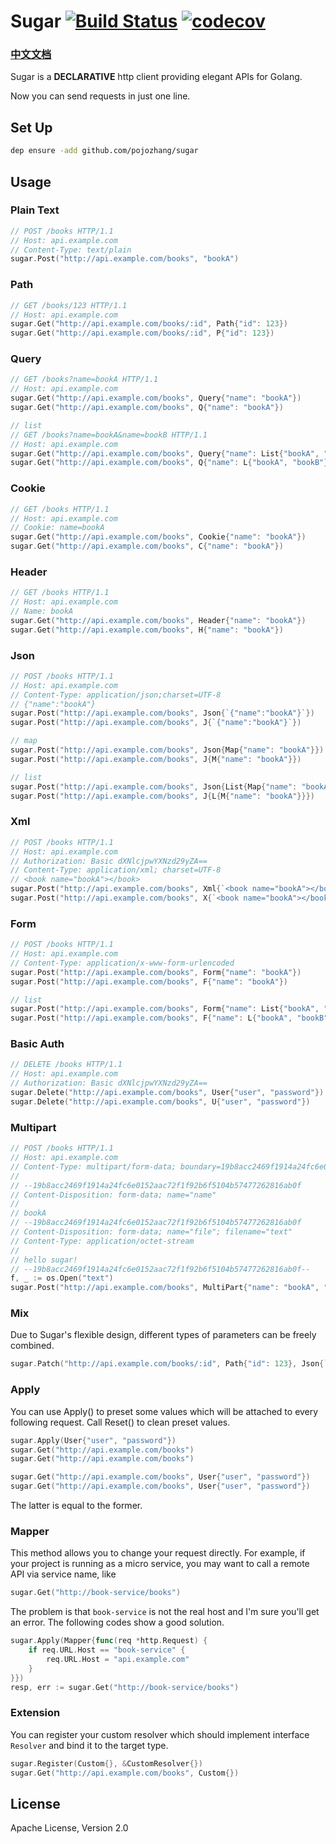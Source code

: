 # Sugar  [![Build Status](https://travis-ci.org/pojozhang/sugar.svg?branch=master)](https://travis-ci.org/pojozhang/sugar) [![codecov](https://codecov.io/gh/pojozhang/sugar/branch/master/graph/badge.svg)](https://codecov.io/gh/pojozhang/sugar)

### [中文文档](http://www.jianshu.com/p/7ca4fa63460b)

Sugar is a **DECLARATIVE** http client providing elegant APIs for Golang.

Now you can send requests in just one line.


## Set Up
```bash
dep ensure -add github.com/pojozhang/sugar
```

## Usage

### Plain Text
```go
// POST /books HTTP/1.1
// Host: api.example.com
// Content-Type: text/plain
sugar.Post("http://api.example.com/books", "bookA")
```

### Path
```go
// GET /books/123 HTTP/1.1
// Host: api.example.com
sugar.Get("http://api.example.com/books/:id", Path{"id": 123})
sugar.Get("http://api.example.com/books/:id", P{"id": 123})
```

### Query
```go
// GET /books?name=bookA HTTP/1.1
// Host: api.example.com
sugar.Get("http://api.example.com/books", Query{"name": "bookA"})
sugar.Get("http://api.example.com/books", Q{"name": "bookA"})

// list
// GET /books?name=bookA&name=bookB HTTP/1.1
// Host: api.example.com
sugar.Get("http://api.example.com/books", Query{"name": List{"bookA", "bookB"}})
sugar.Get("http://api.example.com/books", Q{"name": L{"bookA", "bookB"}})
```

### Cookie
```go
// GET /books HTTP/1.1
// Host: api.example.com
// Cookie: name=bookA
sugar.Get("http://api.example.com/books", Cookie{"name": "bookA"})
sugar.Get("http://api.example.com/books", C{"name": "bookA"})
```

### Header
```go
// GET /books HTTP/1.1
// Host: api.example.com
// Name: bookA
sugar.Get("http://api.example.com/books", Header{"name": "bookA"})
sugar.Get("http://api.example.com/books", H{"name": "bookA"})
```

### Json
```go
// POST /books HTTP/1.1
// Host: api.example.com
// Content-Type: application/json;charset=UTF-8
// {"name":"bookA"}
sugar.Post("http://api.example.com/books", Json{`{"name":"bookA"}`})
sugar.Post("http://api.example.com/books", J{`{"name":"bookA"}`})

// map
sugar.Post("http://api.example.com/books", Json{Map{"name": "bookA"}})
sugar.Post("http://api.example.com/books", J{M{"name": "bookA"}})

// list
sugar.Post("http://api.example.com/books", Json{List{Map{"name": "bookA"}}})
sugar.Post("http://api.example.com/books", J{L{M{"name": "bookA"}}})
```

### Xml
```go
// POST /books HTTP/1.1
// Host: api.example.com
// Authorization: Basic dXNlcjpwYXNzd29yZA==
// Content-Type: application/xml; charset=UTF-8
// <book name="bookA"></book>
sugar.Post("http://api.example.com/books", Xml{`<book name="bookA"></book>`})
sugar.Post("http://api.example.com/books", X{`<book name="bookA"></book>`})
```

### Form
```go
// POST /books HTTP/1.1
// Host: api.example.com
// Content-Type: application/x-www-form-urlencoded
sugar.Post("http://api.example.com/books", Form{"name": "bookA"})
sugar.Post("http://api.example.com/books", F{"name": "bookA"})

// list
sugar.Post("http://api.example.com/books", Form{"name": List{"bookA", "bookB"}})
sugar.Post("http://api.example.com/books", F{"name": L{"bookA", "bookB"}})
```

### Basic Auth
```go
// DELETE /books HTTP/1.1
// Host: api.example.com
// Authorization: Basic dXNlcjpwYXNzd29yZA==
sugar.Delete("http://api.example.com/books", User{"user", "password"})
sugar.Delete("http://api.example.com/books", U{"user", "password"})
```

### Multipart
```go
// POST /books HTTP/1.1
// Host: api.example.com
// Content-Type: multipart/form-data; boundary=19b8acc2469f1914a24fc6e0152aac72f1f92b6f5104b57477262816ab0f
//
// --19b8acc2469f1914a24fc6e0152aac72f1f92b6f5104b57477262816ab0f
// Content-Disposition: form-data; name="name"
//
// bookA
// --19b8acc2469f1914a24fc6e0152aac72f1f92b6f5104b57477262816ab0f
// Content-Disposition: form-data; name="file"; filename="text"
// Content-Type: application/octet-stream
//
// hello sugar!
// --19b8acc2469f1914a24fc6e0152aac72f1f92b6f5104b57477262816ab0f--
f, _ := os.Open("text")
sugar.Post("http://api.example.com/books", MultiPart{"name": "bookA", "file": f})
```

### Mix
Due to Sugar's flexible design, different types of parameters can be freely combined.

```go
sugar.Patch("http://api.example.com/books/:id", Path{"id": 123}, Json{`{"name":"bookA"}`}, User{"user", "password"})
```

### Apply
You can use Apply() to preset some values which will be attached to every following request. Call Reset() to clean preset values.

```go
sugar.Apply(User{"user", "password"})
sugar.Get("http://api.example.com/books")
sugar.Get("http://api.example.com/books")
```
```go
sugar.Get("http://api.example.com/books", User{"user", "password"})
sugar.Get("http://api.example.com/books", User{"user", "password"})
```
The latter is equal to the former.

### Mapper
This method allows you to change your request directly.
For example, if your project is running as a micro service, you may want to call a remote API via service name, like
```go
sugar.Get("http://book-service/books")
```

The problem is that `book-service` is not the real host and I'm sure you'll get an error.
The following codes show a good solution.
```go
sugar.Apply(Mapper{func(req *http.Request) {
    if req.URL.Host == "book-service" {
        req.URL.Host = "api.example.com"
    }
}})
resp, err := sugar.Get("http://book-service/books")
```

### Extension
You can register your custom resolver which should implement interface `Resolver` and bind it to the target type.  
```go
sugar.Register(Custom{}, &CustomResolver{})
sugar.Get("http://api.example.com/books", Custom{})
```

## License
Apache License, Version 2.0
